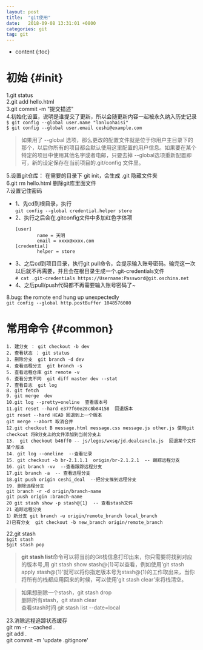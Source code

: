 ```yaml
---
layout: post
title:  "git使用"
date:   2018-09-08 13:31:01 +0800
categories: git
tag: git
---
```


* content
{:toc}


初始			{#init}
====================================

1.git status  
2.git add hello.html  
3.git commit -m "提交描述"  
4.初始化设置，说明是谁提交了更新，所以会随更新内容一起被永久纳入历史记录  
`$ git config --global user.name "lanluohaisi"`  
`$ git config --global user.email ceshi@example.com `  
>如果用了 --global
选项，那么更改的配置文件就是位于你用户主目录下的那个，以后你所有的项目都会默认使用这里配置的用户信息。如果要在某个特定的项目中使用其他名字或者电邮，只要去掉 --global选项重新配置即可，新的设定保存在当前项目的.git/config 文件里。  

5.设置git仓库： 在需要的目录下 git init，会生成 .git 隐藏文件夹  
6.git rm  hello.html  删除git库里面文件  
7.设置记住密码  
  + 1、先cd到根目录，执行  
    `git config --global credential.helper store`  
  + 2、执行之后会在.gitconfig文件中多加红色字体项  
    ```
    [user]
            name = 天明
            email = xxxx@xxxx.com
    [credential]
            helper = store
    ```  
  + 3、之后cd到项目目录，执行git pull命令，会提示输入账号密码。输完这一次以后就不再需要，并且会在根目录生成一个.git-credentials文件  
    `# cat .git-credentials
    https://Username:Password@git.oschina.net
    `  
  + 4、之后pull/push代码都不再需要输入账号密码了~

8.bug: the romote end hung up unexpectedly  
`git config --global http.postBuffer 1048576000`
 

常用命令			{#common}
====================================
```
1. 建分支 ： git checkout -b dev  
2. 查看状态 ： git status  
3. 删除分支  git branch -d dev  
4. 查看远程分支  git branch -s  
5. 查看远程仓库 git remote -v  
6. 查看分支不同  git diff master dev --stat  
7. 查看日志  git log  
8. git fetch      
9. git merge  dev  
10.git log --pretty=oneline  查看版本号  
11.git reset --hard e377f60e28c8b84158  回退版本  
git reset --hard HEAD 回退到上一个版本  
git merge --abort 取消合并  
12.git checkout B message.html message.css message.js other.js 使用git checkout 将B分支上的文件添加到当前分支上  
13.  git checkout b46ff0 -- js/legos/wxsq/jd.dealcancle.js  回退某个文件某个版本   
14. git log --oneline  --查看记录  
15. git checkout -b br-2.1.1.1  origin/br-2.1.2.1  -- 跟踪远程分支  
16. git branch -vv  --查看跟踪远程分支  
17.git branch -a  -- 查看远程分支  
18.git push origin ceshi_deal  --把分支推到远程分支  
19. 删除远程分支  
git branch -r -d origin/branch-name   
git push origin :branch-name  
20 git stash show -p stash@{1}  -- 查看stash文件  
21 追踪远程分支
1）新分支 git branch -u origin/remote_branch local_branch  
2)已有分支  git checkout -b new_branch origin/remote_branch  
```

22.git stash  
`$git stash`  
`$git stash pop`
>**git stash list**命令可以将当前的Git栈信息打印出来，你只需要将找到对应的版本号,用 git stash show stash@{1}可以查看，例如使用’git stash apply stash@{1}’就可以将你指定版本号为stash@{1}的工作取出来，当你将所有的栈都应用回来的时候，可以使用’git stash clear’来将栈清空。    

>如果想删除一个stash，git stash drop <id>  
删除所有stash，git stash clear  
查看stash时间 git stash list --date=local  

23.消除远程追踪状态缓存  
git rm -r --cached .  
git add .  
git commit -m 'update .gitignore'  
